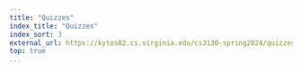 ```yaml
---
title: "Quizzes"
index_title: "Quizzes"
index_sort: 3
external_url: https://kytos02.cs.virginia.edu/cs3130-spring2024/quizzes/
top: true
...
```

